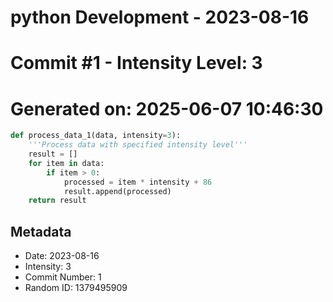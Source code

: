 ﻿# python Development - 2023-08-16
# Commit #1 - Intensity Level: 3
# Generated on: 2025-06-07 10:46:30
```python
def process_data_1(data, intensity=3):
    '''Process data with specified intensity level'''
    result = []
    for item in data:
        if item > 0:
            processed = item * intensity + 86
            result.append(processed)
    return result
```
## Metadata
- Date: 2023-08-16
- Intensity: 3
- Commit Number: 1
- Random ID: 1379495909
